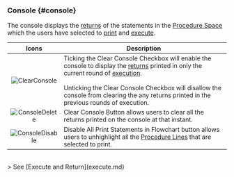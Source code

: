 ### Console {#console} <br>

The console displays the [returns](execute.md) of the statements in the [Procedure Space](procedure_space.md) which the users have selected to [print](procedure_line.md) and [execute](execute.md). 

| Icons | Description |
| :---: | --- |
| ![ClearConsole](..\..\assets\chapter_1_assets\ConsoleClear.png)<br> | Ticking the Clear Console Checkbox will enable the console to display the [returns](execute.md) printed in only the current round of [execution](execute.md). <br><br>Unticking the Clear Console Checkbox will disallow the console from clearing the any returns printed in the previous rounds of execution.|
|![ConsoleDelete](..\..\assets\chapter_1_assets\ConsoleDelete.png)<br> | Clear Console Button allows users to clear all the returns printed on the console at that instant. |
| ![ConsoleDisable](..\..\assets\chapter_1_assets\ConsoleDisable.png)<br> | Disable All Print Statements in Flowchart button allows users to unhighlight all the [Procedure Lines](/chapter_1_mobius_interface/procedure_line.md) that are selected to print. |

<br>
> See [Execute and Return](execute.md)